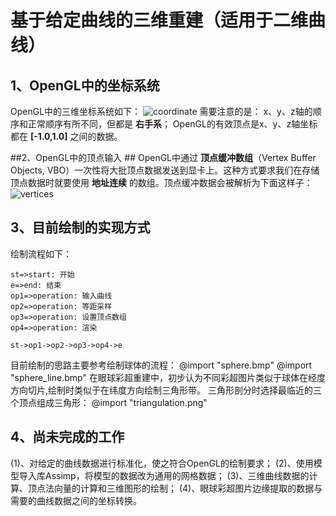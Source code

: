 # 基于给定曲线的三维重建（适用于二维曲线） #
## 1、OpenGL中的坐标系统 ##
OpenGL中的三维坐标系统如下：
![coordinate](https://learnopengl-cn.github.io/img/01/08/coordinate_systems_right_handed.png)
需要注意的是：
x、y、z轴的顺序和正常顺序有所不同，但都是 **右手系**；
OpenGL的有效顶点是x、y、z轴坐标都在 __[-1.0,1.0]__ 之间的数据。

##2、OpenGL中的顶点输入 ##
OpenGL中通过 **顶点缓冲数组**（Vertex Buffer Objects, VBO）一次性将大批顶点数据发送到显卡上。这种方式要求我们在存储顶点数据时就要使用 **地址连续** 的数组。顶点缓冲数据会被解析为下面这样子：
![vertices](https://learnopengl-cn.github.io/img/01/04/vertex_attribute_pointer.png)

## 3、目前绘制的实现方式 ##
绘制流程如下：
```flow
st=>start: 开始
e=>end: 结束
op1=>operation: 输入曲线
op2=>operation: 等距采样
op3=>operation: 设置顶点数组
op4=>operation: 渲染

st->op1->op2->op3->op4->e

```
目前绘制的思路主要参考绘制球体的流程：
@import "sphere.bmp"
@import "sphere_line.bmp"
在眼球彩超重建中，初步认为不同彩超图片类似于球体在经度方向切片,绘制时类似于在纬度方向绘制三角形带。
三角形剖分时选择最临近的三个顶点组成三角形：
@import "triangulation.png"

## 4、尚未完成的工作 ##
(1)、对给定的曲线数据进行标准化，使之符合OpenGL的绘制要求；
(2)、使用模型导入库Assimp，将模型的数据改为通用的网格数据；
(3)、三维曲线数据的计算、顶点法向量的计算和三维图形的绘制；
(4)、眼球彩超图片边缘提取的数据与需要的曲线数据之间的坐标转换。